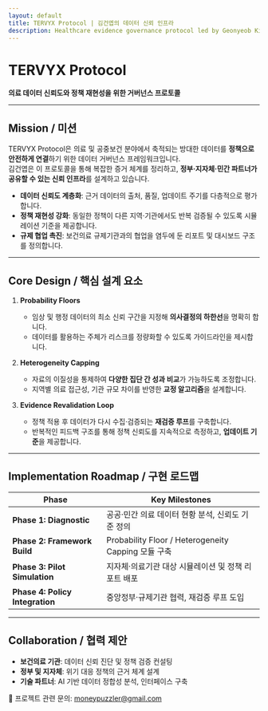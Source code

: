 ```yaml
---
layout: default
title: TERVYX Protocol | 김건엽의 데이터 신뢰 인프라
description: Healthcare evidence governance protocol led by Geonyeob Kim to reinforce policy reproducibility and data trust frameworks.
---
```


# TERVYX Protocol

**의료 데이터 신뢰도와 정책 재현성을 위한 거버넌스 프로토콜**

---

## Mission / 미션

TERVYX Protocol은 의료 및 공중보건 분야에서 축적되는 방대한 데이터를 **정책으로 안전하게 연결**하기 위한 데이터 거버넌스 프레임워크입니다.  
김건엽은 이 프로토콜을 통해 복잡한 증거 체계를 정리하고, **정부·지자체·민간 파트너가 공유할 수 있는 신뢰 인프라**를 설계하고 있습니다.

- **데이터 신뢰도 계층화**: 근거 데이터의 출처, 품질, 업데이트 주기를 다층적으로 평가합니다.  
- **정책 재현성 강화**: 동일한 정책이 다른 지역·기관에서도 반복 검증될 수 있도록 시뮬레이션 기준을 제공합니다.  
- **규제 협업 촉진**: 보건의료 규제기관과의 협업을 염두에 둔 리포트 및 대시보드 구조를 정의합니다.

---

## Core Design / 핵심 설계 요소

1. **Probability Floors**  
   - 임상 및 행정 데이터의 최소 신뢰 구간을 지정해 **의사결정의 하한선**을 명확히 합니다.  
   - 데이터를 활용하는 주체가 리스크를 정량화할 수 있도록 가이드라인을 제시합니다.

2. **Heterogeneity Capping**  
   - 자료의 이질성을 통제하여 **다양한 집단 간 성과 비교**가 가능하도록 조정합니다.  
   - 지역별 의료 접근성, 기관 규모 차이를 반영한 **교정 알고리즘**을 설계합니다.

3. **Evidence Revalidation Loop**  
   - 정책 적용 후 데이터가 다시 수집·검증되는 **재검증 루프**를 구축합니다.  
   - 반복적인 피드백 구조를 통해 정책 신뢰도를 지속적으로 측정하고, **업데이트 기준**을 제공합니다.

---

## Implementation Roadmap / 구현 로드맵

| Phase | Key Milestones |
|-------|----------------|
| **Phase 1: Diagnostic** | 공공·민간 의료 데이터 현황 분석, 신뢰도 기준 정의 |
| **Phase 2: Framework Build** | Probability Floor / Heterogeneity Capping 모듈 구축 |
| **Phase 3: Pilot Simulation** | 지자체·의료기관 대상 시뮬레이션 및 정책 리포트 배포 |
| **Phase 4: Policy Integration** | 중앙정부·규제기관 협력, 재검증 루프 도입 |

---

## Collaboration / 협력 제안

- **보건의료 기관**: 데이터 신뢰 진단 및 정책 검증 컨설팅  
- **정부 및 지자체**: 위기 대응 정책의 근거 체계 설계  
- **기술 파트너**: AI 기반 데이터 정합성 분석, 인터페이스 구축

📧 프로젝트 관련 문의: [moneypuzzler@gmail.com](mailto:moneypuzzler@gmail.com)
